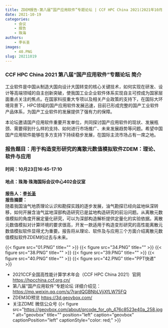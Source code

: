 ```yaml
---
title: ZDEM报告-第八届“国产应用软件”专题论坛 | CCF HPC China 2021(2021年10月23日)
date: 2021-10-19
categories:
    - 会议
    - 报告
    - 珠海
authors:
    - 李长圣
images:
    - 40.PNG
slug: 20211019
---
```


### CCF HPC China 2021 第八届“国产应用软件”专题论坛 简介

工业软件是中国从制造大国向设计大国转变的核心关键技术，如何实现在研发、设计等高端领域的自主创新突破，使我国工业企业软件体系实现自主可控成为国家层面重点关注的焦点。在国家科技重大专项以及相关产业政策的支持下，在国际大环境背景下，HPC领域的国产应用软件发展迅速，目前已形成完整的国产工业软件产品体系，为国产工业软件的发展提供了强有力的保障。
 
本论坛邀请国产应用软件重要开发单位，共同探讨国产应用软件的现状、发展瓶颈、需要得到什么样的支持、如何进行市场推广、未来发展趋势等问题。希望中国国产应用软件能够在多方支持下持续稳步发展，在国际主流市场占有一席之地。

### 报告题目：用于构造变形研究的离散元数值模拟软件ZDEM：理论、软件与应用
#### 时间：10月23日16:45-17:10
#### 地点：珠海·珠海国际会议中心**402会议室**

**报告人：**[**李长圣**](https://geovbox.com/about/lichangsheng/)  
**报告摘要：**  
随着我国油气地质理论认识和勘探实践的逐步发展，油气勘探已经向盆地纵深转移，如何开展含油气盆地深部构造研究已是盆地构造研究的前沿问题。从离散元数值模拟的角度开展定量化研究，可以为深部构造解析提供定量化的实验依据。离散元数值模拟对计算环境的要求很高，开发一款适用于构造变形研究的高性能离散元数值模拟软件显得尤为重要。报告将从理论、软件及与应用三个方面介绍离散元数值模拟软件ZDEM的过去与未来。

{{< figure src="01.PNG" title=""  >}}
{{< figure src="34.PNG" title=""  >}}
{{< figure src="38.PNG" title=""  >}}
{{< figure src="39.PNG" title=""  >}}
{{< figure src="40.PNG" title=""  >}}
{{< figure src="42.PNG" title="PPT快递"  >}}

- 2021CCF全国高性能计算学术年会（CCF HPC China 2021）官网 https://hpcchina.ccf.org.cn/
- 第八届“国产应用软件”专题论坛 详细介绍见：https://mp.weixin.qq.com/s/7rardQGBNbLVjiXfLW75FQ
- ZDEM3D预览 https://3d.geovbox.com/
- 关注ZDME 微信公众号 
{{< figure src="https://geovbox.com/about/qrcode_for_gh_476c8523e40a_258.jpg" alt="geovbox" title="" position="left" caption="geovbox" captionPosition="left" captionStyle="color: red;" >}}

